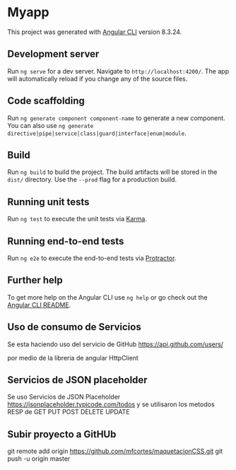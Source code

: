 # Myapp

This project was generated with [Angular CLI](https://github.com/angular/angular-cli) version 8.3.24.

## Development server

Run `ng serve` for a dev server. Navigate to `http://localhost:4200/`. The app will automatically reload if you change any of the source files.

## Code scaffolding

Run `ng generate component component-name` to generate a new component. You can also use `ng generate directive|pipe|service|class|guard|interface|enum|module`.

## Build

Run `ng build` to build the project. The build artifacts will be stored in the `dist/` directory. Use the `--prod` flag for a production build.

## Running unit tests

Run `ng test` to execute the unit tests via [Karma](https://karma-runner.github.io).

## Running end-to-end tests

Run `ng e2e` to execute the end-to-end tests via [Protractor](http://www.protractortest.org/).

## Further help

To get more help on the Angular CLI use `ng help` or go check out the [Angular CLI README](https://github.com/angular/angular-cli/blob/master/README.md).

## Uso de consumo de Servicios

Se esta haciendo uso del servicio de GitHub https://api.github.com/users/<USER>

por medio de la libreria de angular HttpClient


## Servicios de JSON placeholder

Se uso Servicios de JSON Placeholder https://jsonplaceholder.typicode.com/todos 
y se utilisaron los metodos RESP de GET PUT POST DELETE UPDATE


## Subir proyecto a GitHUb

git remote add origin https://github.com/mfcortes/maquetacionCSS.git
git push -u origin master

